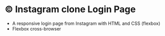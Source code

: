 # :copyright: Instagram clone Login Page

- A responsive login page from Instagram with HTML and CSS (flexbox)
- Flexbox cross-browser
